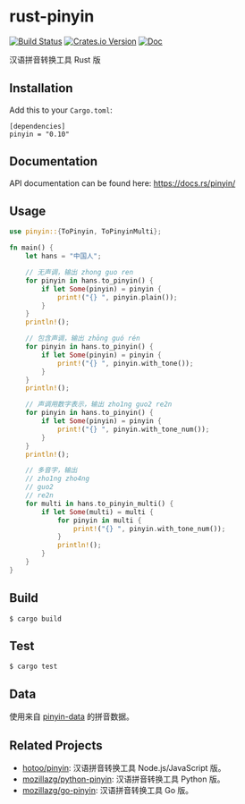 # rust-pinyin

[![Build Status](https://github.com/mozillazg/rust-pinyin/actions/workflows/ci.yml/badge.svg?branch=master)](https://github.com/mozillazg/rust-pinyin/actions/workflows/ci.yml)
[![Crates.io Version](https://img.shields.io/crates/v/pinyin.svg)](https://crates.io/crates/pinyin)
[![Doc](https://img.shields.io/badge/doc-reference-blue.svg)](https://docs.rs/pinyin/)
<!-- [![Coverage Status](https://img.shields.io/coveralls/mozillazg/rust-pinyin/master.svg)](https://coveralls.io/github/mozillazg/rust-pinyin) -->

汉语拼音转换工具 Rust 版


Installation
------------

Add this to your `Cargo.toml`:

```
[dependencies]
pinyin = "0.10"
```


Documentation
--------------

API documentation can be found here: https://docs.rs/pinyin/


Usage
------

```rust
use pinyin::{ToPinyin, ToPinyinMulti};

fn main() {
    let hans = "中国人";

    // 无声调，输出 zhong guo ren
    for pinyin in hans.to_pinyin() {
        if let Some(pinyin) = pinyin {
            print!("{} ", pinyin.plain());
        }
    }
    println!();

    // 包含声调，输出 zhōng guó rén
    for pinyin in hans.to_pinyin() {
        if let Some(pinyin) = pinyin {
            print!("{} ", pinyin.with_tone());
        }
    }
    println!();

    // 声调用数字表示，输出 zho1ng guo2 re2n
    for pinyin in hans.to_pinyin() {
        if let Some(pinyin) = pinyin {
            print!("{} ", pinyin.with_tone_num());
        }
    }
    println!();

    // 多音字，输出
    // zho1ng zho4ng
    // guo2
    // re2n
    for multi in hans.to_pinyin_multi() {
        if let Some(multi) = multi {
            for pinyin in multi {
                print!("{} ", pinyin.with_tone_num());
            }
            println!();
        }
    }
}
```


Build
------------

```
$ cargo build
```

Test
------------

```
$ cargo test
```

Data
-----

使用来自 [pinyin-data](https://github.com/mozillazg/pinyin-data) 的拼音数据。


Related Projects
-----------------

* [hotoo/pinyin](https://github.com/hotoo/pinyin): 汉语拼音转换工具 Node.js/JavaScript 版。
* [mozillazg/python-pinyin](https://github.com/mozillazg/python-pinyin): 汉语拼音转换工具 Python 版。
* [mozillazg/go-pinyin](https://github.com/mozillazg/go-pinyin): 汉语拼音转换工具 Go 版。
